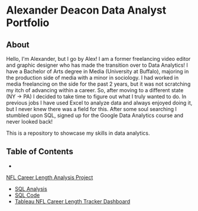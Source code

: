 # Alexander Deacon Data Analyst Portfolio

## About
Hello, I'm Alexander, but I go by Alex! I am a former freelancing video editor and graphic designer who has made the transition over to Data Analytics! I have a Bachelor of Arts degree in Media (University at Buffalo), majoring in the production side of media with a minor in sociology. I had worked in media freelancing on the side for the past 2 years, but it was not scratching my itch of advancing within a career. So, after moving to a different state (NY -> PA) I decided to take time to figure out what I truly wanted to do. In previous jobs I have used Excel to analyze data and always enjoyed doing it, but I never knew there was a field for this. After some soul searching I stumbled upon SQL, signed up for the Google Data Analytics course and never looked back! 

This is a repository to showcase my skills in data analytics.

## Table of Contents
*


[NFL Career Length Analysis Project](https://github.com/alexrdeacon/Data-Analyst-Portfolio/tree/main/NFL%20Career%20Length%20Analysis)
* [SQL Analysis](https://github.com/alexrdeacon/Data-Analyst-Portfolio/blob/main/NFL%20Career%20Length%20Analysis/SQL%20Analysis:%20NFL%20Draft%20Career%20Length.md)
* [SQL Code](https://github.com/alexrdeacon/Data-Analyst-Portfolio/blob/main/NFL%20Career%20Length%20Analysis/NFL%20Career%20Length%20Analysis.sql)
* [Tableau NFL Career Length Tracker Dashboard](https://public.tableau.com/app/profile/alex7268/viz/NFLCareerLengthTracker/NFLCareerLengthTracker)
